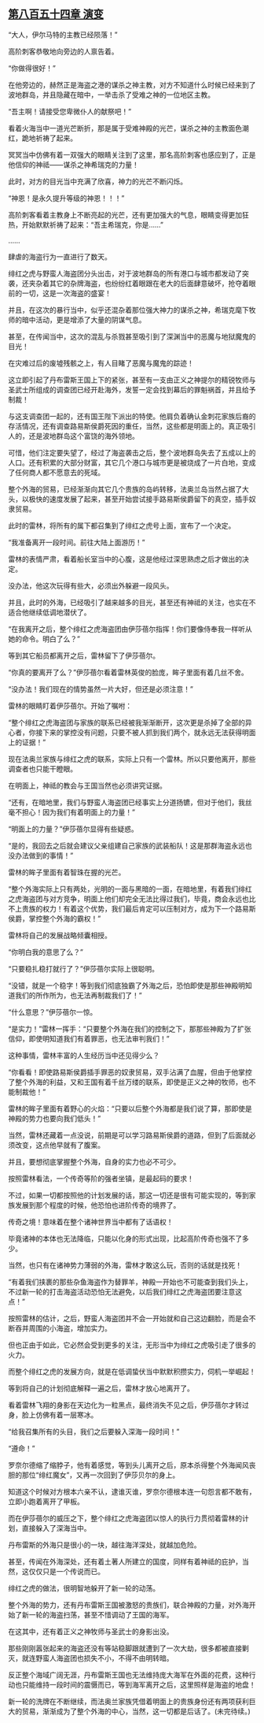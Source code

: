 ## [第八百五十四章 演变](https://www.xxbiquge.com/11_11222/9020459.html)


  “大人，伊尔马特的主教已经陨落！”

  高阶刺客恭敬地向旁边的人禀告着。

  “你做得很好！”

  在他旁边的，赫然正是海盗之港的谋杀之神主教，对方不知道什么时候已经来到了波地群岛，并且隐藏在暗中，一举击杀了受难之神的一位地区主教。

  “吾主啊！请接受您卑微仆人的献祭吧！”

  看着火海当中一道光芒断折，那是属于受难神殿的光芒，谋杀之神的主教面色潮红，跪地祈祷了起来。

  冥冥当中仿佛有着一双强大的眼睛关注到了这里，那名高阶刺客也感应到了，正是他信仰的神祗——谋杀之神希瑞克的力量！

  此时，对方的目光当中充满了欣喜，神力的光芒不断闪烁。

  “神恩！是永久提升等级的神恩！！！”

  高阶刺客看着主教身上不断亮起的光芒，还有更加强大的气息，眼睛变得更加狂热，开始默默祈祷了起来：“吾主希瑞克，你是……”

  ……

  肆虐的海盗行为一直进行了数天。

  绯红之虎与野蛮人海盗团分头出击，对于波地群岛的所有港口与城市都发动了突袭，还夹杂着其它的杂牌海盗，也纷纷红着眼跟在老大的后面肆意破坏，抢夺着眼前的一切，这是一次海盗的盛宴！

  并且，在这次的暴行当中，似乎还混杂着那位强大神力的谋杀之神，希瑞克麾下牧师的暗中活动，更是增添了大量的阴谋气息。

  甚至，在传闻当中，这次的混乱与杀戮甚至吸引到了深渊当中的恶魔与地狱魔鬼的目光！

  在灾难过后的废墟残骸之上，有人目睹了恶魔与魔鬼的踪迹！

  这立即引起了丹布雷斯王国上下的紧张，甚至有一支由正义之神提尔的精锐牧师与圣武士所组成的调查团已经开赴海外，发誓一定会找到幕后的罪魁祸首，并且给予制裁！

  与这支调查团一起的，还有国王陛下派出的特使。他肩负着确认金刺花家族后裔的存活情况，还有调查路易斯侯爵死因的重任，当然，这些都是明面上的。真正吸引人的，还是波地群岛这个富饶的海外领地。

  可惜，他们注定要失望了，经过了海盗袭击之后，整个波地群岛失去了五成以上的人口。还有积累的大部分财富，其它几个港口与城市更是被烧成了一片白地，变成了任何商人都不愿意去的死域。

  整个外海的贸易，已经渐渐向其它几个贵族的岛屿转移，法奥兰岛当然占据了大头，以极快的速度发展了起来，甚至开始尝试接手路易斯侯爵留下的真空，插手奴隶贸易。

  此时的雷林，将所有的属下都召集到了绯红之虎号上面，宣布了一个决定。

  “我准备离开一段时间。前往大陆上面游历！”

  雷林的表情严肃，看着船长室当中的心腹，这是他经过深思熟虑之后才做出的决定。

  没办法，他这次玩得有些大，必须出外躲避一段风头。

  并且，此时的外海，已经吸引了越来越多的目光，甚至还有神祗的关注，也实在不适合他继续低调地潜伏了。

  “在我离开之后，整个绯红之虎海盗团由伊莎蓓尔指挥！你们要像侍奉我一样听从她的命令。明白了么？”

  等到其它船员都离开之后，雷林留下了伊莎蓓尔。

  “你真的要离开了么？”伊莎蓓尔看着雷林英俊的脸庞，眸子里面有着几丝不舍。

  “没办法！我们现在的情势虽然一片大好，但还是必须注意！”

  雷林的眼睛盯着伊莎蓓尔。开始了嘱咐：

  “整个绯红之虎海盗团与家族的联系已经被我渐渐断开，这次更是杀掉了全部的异心者，你接下来的掌控没有问题，只要不被人抓到我们两个，就永远无法获得明面上的证据！”

  现在法奥兰家族与绯红之虎的联系，实际上只有一个雷林。所以只要他离开，那些调查者也只能干瞪眼。

  在明面上，神祗的教会与王国当然也必须讲究证据。

  “还有，在暗地里，我们与野蛮人海盗团已经事实上分道扬镳，但对于他们，我丝毫不担心！因为我们有着明面上的力量！”

  “明面上的力量？”伊莎蓓尔显得有些疑惑。

  “是的，我回去之后就会建议父亲组建自己家族的武装船队！这是那群海盗永远也没办法做到的事情！”

  雷林的眸子里面有着智珠在握的光芒。

  “整个外海实际上只有两处，光明的一面与黑暗的一面，在暗地里，有着我们绯红之虎海盗团与对方竞争，明面上他们却完全无法比得过我们，毕竟，商会永远也比不上贵族的权力！有着这个优势，我们最后肯定可以压制对方，成为下一个路易斯侯爵，掌控整个外海的霸权！”

  雷林将自己的发展战略倾囊相授。

  “你明白我的意思了么？”

  “只要稳扎稳打就行了？”伊莎蓓尔实际上很聪明。

  “没错，就是一个稳字！等到我们彻底独霸了外海之后，恐怕即使是那些神殿明知道我们的所作所为，也无法再制裁我们了！”

  “什么意思？”伊莎蓓尔一惊。

  “是实力！”雷林一挥手：“只要整个外海在我们的控制之下，那那些神殿为了扩张信仰，即使明知道我们有着罪恶，也无法审判我们！”

  这种事情，雷林丰富的人生经历当中还见得少么？

  “你看看！即使路易斯侯爵插手罪恶的奴隶贸易，双手沾满了血腥，但由于他掌控了整个外海的利益，又和王国有着千丝万缕的联系，即使是正义之神的牧师，也不能制裁他！”

  雷林的眸子里面有着野心的火焰：“只要以后整个外海都是我们说了算，那即使是神殿的势力也要向我们低头！”

  当然，雷林还藏着一点没说，前期是可以学习路易斯侯爵的道路，但到了后面就必须改变，这点他早就有了腹案。

  并且，要想彻底掌握整个外海，自身的实力也必不可少。

  按照雷林看法，一个传奇等阶的强者坐镇，是最起码的要求！

  不过，如果一切都按照他的计划发展的话，那这一切还是很有可能实现的，等到家族发展到那个程度的时候，他恐怕也进阶传奇的境界了。

  传奇之境！意味着在整个诸神世界当中都有了话语权！

  毕竟诸神的本体也无法降临，只能以化身的形式出现，比起高阶传奇也强不了多少。

  当然，也只有在诸神势力薄弱的外海，雷林才敢这么玩，否则的话就是找死！

  “有着我们挟裹的那些杂鱼海盗作为替罪羊，神殿一开始也不可能查到我们头上，不过新一轮的打击海盗活动恐怕无法避免，以后我们绯红之虎海盗团要注意这点！”

  按照雷林的估计，之后，野蛮人海盗团并不会一开始就和自己这边翻脸，而是会不断吞并周围的小海盗，增加实力。

  但也正由于如此，它必然会受到更多的关注，无形当中为绯红之虎吸引走了很多的火力。

  而整个绯红之虎的发展方向，就是在低调蛰伏当中默默积攒实力，伺机一举崛起！

  等到将自己的计划彻底解释一遍之后，雷林才放心地离开了。

  看着雷林飞翔的身影在天边化为一粒黑点，最终消失不见之后，伊莎蓓尔才转过身，脸上仿佛有着一层寒冰。

  “给我召集所有的头目，我们之后要躲入深海一段时间！”

  “遵命！”

  罗奈尔德缩了缩脖子，他有着感觉，等到头儿离开之后，原本杀得整个外海闻风丧胆的那位“绯红魔女”，又再一次回到了伊莎贝尔的身上。

  知道这个时候对方根本六亲不认，逮谁灭谁，罗奈尔德根本连一句怨言都不敢有，立即小跑着离开了甲板。

  而在伊莎蓓尔的威压之下，整个绯红之虎海盗团以惊人的执行力贯彻着雷林的计划，直接躲入了深海当中。

  丹布雷斯的外海只是很小的一块，越往海洋深处，就越加危险。

  甚至，传闻在外海深处，还有着土著人所建立的国度，同样有着神祗的庇护，当然，这仅仅只是一个传说而已。

  绯红之虎的做法，很明智地躲开了新一轮的动荡。

  整个外海的势力，还有丹布雷斯王国被激怒的贵族们，联合神殿的力量，对外海开始了新一轮的海盗扫荡，甚至不惜调动了王国的海军。

  在这其中，还有着正义之神牧师与圣武士的身影出没。

  那些刚刚嚣张起来的海盗还没有等站稳脚跟就遭到了一次大劫，很多都被直接剿灭，就连野蛮人海盗团也损失不小，不得不由明转暗。

  反正整个海域广阔无涯，丹布雷斯王国也无法维持庞大海军在外面的花费，这种行动也只能维持一段时间的震慑而已，等到海军离开之后，这里照样是海盗的地盘！

  新一轮的洗牌在不断继续，而法奥兰家族凭借着明面上的贵族身份还有两项获利巨大的贸易，渐渐成为了整个外海的中心，当然，这一切都是后话了。(未完待续。)
